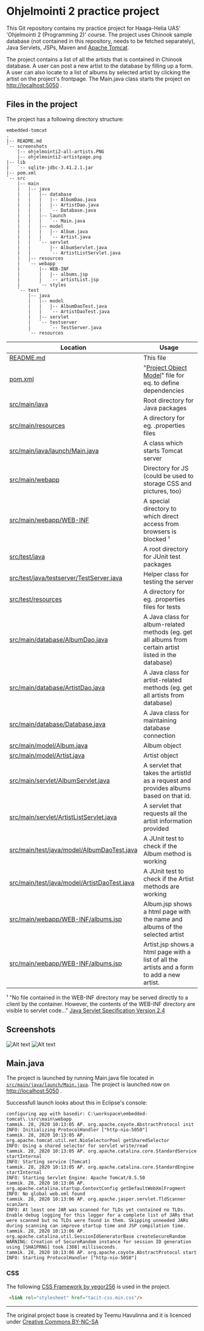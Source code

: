 # Ohjelmointi 2 practice project

This Git repository contains my practice project for Haaga-Helia UAS' 'Ohjelmointi 2 (Programming 2)' course. The project uses Chinook sample database (not contained in this repository, needs to be fetched separately), Java Servlets, JSPs, Maven and [Apache Tomcat](http://tomcat.apache.org/).

The project contains a list of all the artists that is contained in Chinook database. A user can post a new artist to the database by filling up a form. A user can also locate to a list of albums by selected artist by clicking the artist on the project's frontpage. The Main.java class starts the project on [http://localhost:5050](http://localhost:5050) .

## Files in the project

The project has a following directory structure:

```tree
embedded-tomcat
.
|-- README.md
`-- screenshots
    |-- ohjelmointi2-all-artists.PNG
    |-- ohjelmointi2-artistpage.png
|-- lib
|   `-- sqlite-jdbc-3.41.2.1.jar
|-- pom.xml
`-- src
    |-- main
    |   |-- java
    |   |   |-- database
    |   |   |   |-- AlbumDao.java
    |   |   |   |-- ArtistDao.java
    |   |   |   `-- Database.java
    |   |   |-- launch
    |   |   |   `-- Main.java
    |   |   |-- model
    |   |   |   |-- Album.java
    |   |   |   `-- Artist.java
    |   |   `-- servlet
    |   |       |-- AlbumServlet.java
    |   |       `-- ArtistListServlet.java
    |   |-- resources
    |   `-- webapp
    |       |-- WEB-INF
    |       |   |-- albums.jsp
    |       |   `-- artistList.jsp
    |       `-- styles
    `-- test
        |-- java
        |   |-- model
        |   |   |-- AlbumDaoTest.java
        |   |   `-- ArtistDaoTest.java
        |   |-- servlet
        |   `-- testserver
        |       `-- TestServer.java
        `-- resources

```



Location                                | Usage
----------------------------------------|---------------------
[README.md](README.md)                                                  | This file
[pom.xml](pom.xml)                                                      | "[Project Object Model](https://maven.apache.org/guides/getting-started/maven-in-five-minutes.html)" file for eq. to define dependencies
[src/main/java](src/main/java)                                          | Root directory for Java packages
[src/main/resources](src/main/resources)                                | A directory for eg. .properties files
[src/main/java/launch/Main.java](src/main/java/launch/Main.java)        | A class which starts Tomcat server
[src/main/webapp](src/main/webapp)                                      | Directory for JS (could be used to storage CSS and pictures, too)
[src/main/webapp/WEB-INF](src/main/webapp/WEB-INF)                      | A special directory to which direct access from browsers is blocked ¹
[src/test/java](src/test/java)                                          | A root directory for JUnit test packages
[src/test/java/testserver/TestServer.java](src/test/java/testserver/TestServer.java)  | Helper class for testing the server
[src/test/resources](src/test/resources)                                | A directory for eg. .properties files for tests
[src/main/database/AlbumDao.java](src/main/database/AlbumDao.java)      | A Java class for album-related methods (eg. get all albums from certain artist listed in the database)
[src/main/database/ArtistDao.java](src/main/database/ArtistDao.java)    | A Java class for artist-related methods (eg. get all artists from database)
[src/main/database/Database.java](src/main/database/Database.java)      | A Java class for maintaining database connection
[src/main/model/Album.java](src/main/model/Album.java)                  | Album object
[src/main/model/Artist.java](src/main/model/Artist.java)                | Artist object
[src/main/servlet/AlbumServlet.java](src/main/servlet/AlbumServlet.java) | A servlet that takes the artistId as a request and provides albums based on that id.
[src/main/servlet/ArtistListServlet.java](src/main/servlet/ArtistListServlet.java)   | A servlet that requests all the artist information provided
[src/main/test/java/model/AlbumDaoTest.java](src/main/test/java/model/AlbumDaoTest.java)  | A JUnit test to check if the Album method is working
[src/main/test/java/model/ArtistDaoTest.java](src/main/test/java/model/ArtistDaoTest.java)   | A JUnit test to check if the Artist methods are working 
[src/main/webapp/WEB-INF/albums.jsp](src/main/webapp/WEB-INF/albums.jsp)   | Album.jsp shows a html page with the name and albums of the selected artist
[src/main/webapp/WEB-INF/albums.jsp](src/main/webapp/WEB-INF/albums.jsp)   | Artist.jsp shows a html page with a list of all the artists and a form to add a new artist.

¹ "No file contained in the WEB-INF directory may be served directly to a client by the container. However, the contents of the WEB-INF directory are visible to servlet code..." [Java Servlet Specification Version 2.4](http://download.oracle.com/otn-pub/jcp/servlet-2.4-fr-spec-oth-JSpec/servlet-2_4-fr-spec.pdf)

## Screenshots
![Alt text](https://raw.githubusercontent.com/faltzuthewiz/ohjelmointi2-harjoitustyo/master/screenshots/ohjelmointi2-all-artists.PNG "a form to add a new artist and a numbered list of all artists.")
![Alt text](https://raw.githubusercontent.com/faltzuthewiz/ohjelmointi2-harjoitustyo/master/screenshots/ohjelmointi2-artistpage.png "an example artist page. Shows artist name 'Queen' and three of their albums.")

## Main.java

The project is launched by running Main.java file located in [`src/main/java/launch/Main.java`](src/main/java/launch/Main.java). The project is launched now on [http://localhost:5050](http://localhost:5050) .

Successfull launch looks about this in Eclipse's console: 


```log
configuring app with basedir: C:\workspace\embedded-tomcat\.\src\main\webapp
tammik. 28, 2020 10:13:05 AP. org.apache.coyote.AbstractProtocol init
INFO: Initializing ProtocolHandler ["http-nio-5050"]
tammik. 28, 2020 10:13:05 AP. org.apache.tomcat.util.net.NioSelectorPool getSharedSelector
INFO: Using a shared selector for servlet write/read
tammik. 28, 2020 10:13:05 AP. org.apache.catalina.core.StandardService startInternal
INFO: Starting service [Tomcat]
tammik. 28, 2020 10:13:05 AP. org.apache.catalina.core.StandardEngine startInternal
INFO: Starting Servlet Engine: Apache Tomcat/8.5.50
tammik. 28, 2020 10:13:06 AP. org.apache.catalina.startup.ContextConfig getDefaultWebXmlFragment
INFO: No global web.xml found
tammik. 28, 2020 10:13:06 AP. org.apache.jasper.servlet.TldScanner scanJars
INFO: At least one JAR was scanned for TLDs yet contained no TLDs. Enable debug logging for this logger for a complete list of JARs that were scanned but no TLDs were found in them. Skipping unneeded JARs during scanning can improve startup time and JSP compilation time.
tammik. 28, 2020 10:13:06 AP. org.apache.catalina.util.SessionIdGeneratorBase createSecureRandom
WARNING: Creation of SecureRandom instance for session ID generation using [SHA1PRNG] took [308] milliseconds.
tammik. 28, 2020 10:13:06 AP. org.apache.coyote.AbstractProtocol start
INFO: Starting ProtocolHandler ["http-nio-5050"]
```


### CSS

The following [CSS Framework by yegor256](https://github.com/yegor256/tacit) is used in the project. 

```html
 <link rel="stylesheet" href="tacit-css.min.css"/>
```

---
The original project base is created by Teemu Havulinna and it is licenced under [Creative Commons BY-NC-SA](https://creativecommons.org/licenses/by-nc-sa/4.0/)
